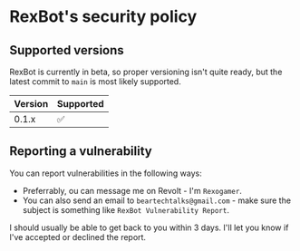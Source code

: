 # RexBot's security policy

## Supported versions

RexBot is currently in beta, so proper versioning isn't quite ready, but the latest commit to `main` is most likely supported.

| Version | Supported          |
| ------- | ------------------ |
| 0.1.x   | :white_check_mark: |

## Reporting a vulnerability

You can report vulnerabilities in the following ways:

-   Preferrably, ou can message me on Revolt - I'm `Rexogamer`.
-   You can also send an email to `beartechtalks@gmail.com` - make sure the subject is something like `RexBot Vulnerability Report`.

I should usually be able to get back to you within 3 days. I'll let you know if I've accepted or declined the report.
